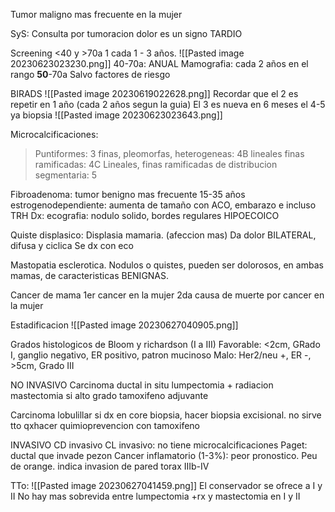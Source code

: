 Tumor maligno mas frecuente en la mujer

SyS: 
Consulta por tumoracion
dolor es un signo TARDIO

Screening
<40 y >70a 1 cada 1 - 3 años.
![[Pasted image 20230623023230.png]]
40-70a: ANUAL
Mamografia: cada 2 años en el rango **50**-70a
Salvo factores de riesgo


BIRADS
![[Pasted image 20230619022628.png]]
Recordar que el 2 es repetir en 1 año (cada 2 años segun la guia)
El 3 es nueva en 6 meses
el 4-5 ya biopsia
![[Pasted image 20230623023643.png]]

Microcalcificaciones:
>Puntiformes: 3
>finas, pleomorfas, heterogeneas: 4B
>lineales finas ramificadas: 4C
>Lineales, finas ramificadas de distribucion segmentaria: 5


Fibroadenoma:
tumor benigno mas frecuente
15-35 años
estrogenodependiente: aumenta de tamaño con ACO, embarazo e incluso TRH
Dx: ecografia: nodulo solido, bordes regulares HIPOECOICO

Quiste displasico:
Displasia mamaria. (afeccion mas)
Da dolor BILATERAL, difusa y ciclica
Se dx con eco

Mastopatia esclerotica.
Nodulos o quistes, pueden ser dolorosos, en ambas mamas, de caracteristicas BENIGNAS.

Cancer de mama
1er cancer en la mujer
2da causa de muerte por cancer en la mujer

Estadificacion
![[Pasted image 20230627040905.png]]

Grados histologicos de Bloom y richardson (I a III)
Favorable: <2cm, GRado I, ganglio negativo, ER positivo, patron mucinoso
Malo: Her2/neu +, ER -, >5cm, Grado III

NO INVASIVO
Carcinoma ductal in situ
lumpectomia + radiacion
mastectomia si alto grado
tamoxifeno adjuvante

Carcinoma lobulillar
si dx en core biopsia, hacer biopsia excisional. 
no sirve tto qxhacer quimioprevencion con tamoxifeno

INVASIVO
CD invasivo
CL invasivo: no tiene microcalcificaciones
Paget: ductal que invade pezon
Cancer inflamatorio (1-3%): peor pronostico. Peu de orange. indica invasion de pared torax IIIb-IV

TTo:
![[Pasted image 20230627041459.png]]
El conservador se ofrece a I y II
No hay mas sobrevida entre lumpectomia +rx y mastectomia en I y II
